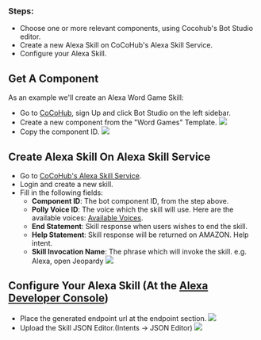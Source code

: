 ### Steps:

* Choose one or more relevant components, using Cocohub's Bot Studio editor.
* Create a new Alexa Skill on CoCoHub's Alexa Skill Service.
* Configure your Alexa Skill.


## Get A Component

As an example we'll create an Alexa Word Game Skill:

* Go to [CoCoHub](https://cocohub.ai/ "CoCoHub"), sign Up and click Bot Studio on the left sidebar.
* Create a new component from the "Word Games" Template.
![](./screenshots/alexa_skill_from_scratch/1_Add_Word_Games.png)
* Copy the component ID.
![](./screenshots/alexa_skill_from_scratch/2_Copy_Bot_ID.png)

## Create Alexa Skill On Alexa Skill Service
* Go to [CoCoHub's Alexa Skill Service](https://alexa.cocohub.ai "CoCoHub's Alexa Skill Service").
* Login and create a new skill.
* Fill in the following fields:
    * **Component ID**: The bot component ID, from the step above.
    * **Polly Voice ID**: The voice which the skill will use. Here are the available voices: [Available Voices](https://docs.aws.amazon.com/polly/latest/dg/voicelist.html "Available Voices").
    * **End Statement**: Skill response when users wishes to end the skill.
    * **Help Statement**: Skill response will be returned on AMAZON. Help intent.
    * **Skill Invocation Name**: The phrase which will invoke the skill. e.g. Alexa, open Jeopardy
![](./screenshots/alexa_skill_from_scratch/3_Add_Skill_On_Service.png)

## Configure Your Alexa Skill (At the [Alexa Developer Console](https://developer.amazon.com/alexa/console/ask "Alexa Developer Console"))
* Place the generated endpoint url at the endpoint section.
![](./screenshots/alexa_skill_from_scratch/4_Configure_Endpoint.png)
* Upload the Skill JSON Editor.(Intents -> JSON Editor)
![](./screenshots/alexa_skill_from_scratch/5_Configure_NLU.png)
